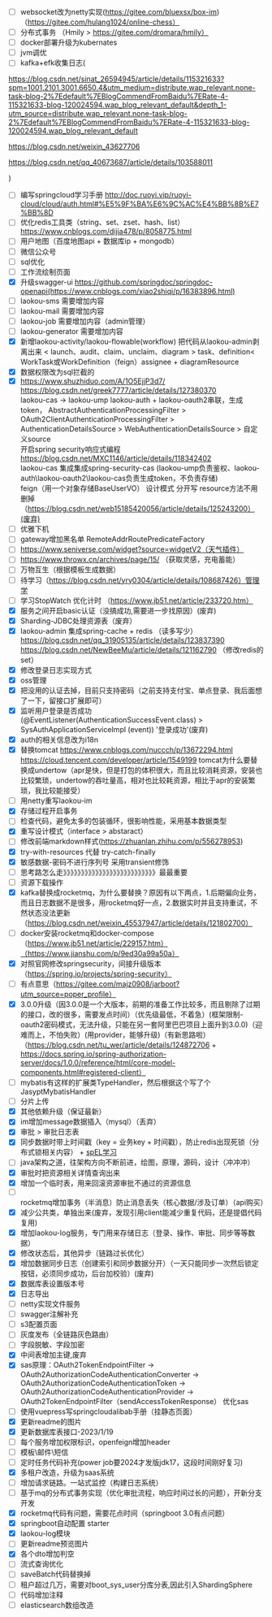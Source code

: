 - [ ] websocket改为netty实现(https://gitee.com/bluexsx/box-im)（https://gitee.com/hulang1024/online-chess）
- [ ] 分布式事务 （Hmily > https://gitee.com/dromara/hmily）
- [ ] docker部署升级为kubernates
- [ ] jvm调优
- [ ] kafka+efk收集日志(

https://blog.csdn.net/sinat_26594945/article/details/115321633?spm=1001.2101.3001.6650.4&utm_medium=distribute.wap_relevant.none-task-blog-2%7Edefault%7EBlogCommendFromBaidu%7ERate-4-115321633-blog-120024594.wap_blog_relevant_default&depth_1-utm_source=distribute.wap_relevant.none-task-blog-2%7Edefault%7EBlogCommendFromBaidu%7ERate-4-115321633-blog-120024594.wap_blog_relevant_default

https://blog.csdn.net/weixin_43627706

https://blog.csdn.net/qq_40673687/article/details/103588011

)
- [ ] 编写springcloud学习手册 http://doc.ruoyi.vip/ruoyi-cloud/cloud/auth.html#%E5%9F%BA%E6%9C%AC%E4%BB%8B%E7%BB%8D
- [ ] 优化redis工具类（string、set、zset、hash、list） https://www.cnblogs.com/dijia478/p/8058775.html
- [ ] 用户地图（百度地图api + 数据库ip + mongodb）
- [ ] 微信公众号
- [ ] sql优化
- [ ] 工作流绘制页面
- [x] 升级swagger-ui https://github.com/springdoc/springdoc-openapi(https://www.cnblogs.com/xiao2shiqi/p/16383896.html)
- [ ] laokou-sms 需要增加内容
- [ ] laokou-mail 需要增加内容
- [ ] laokou-job 需要增加内容（admin管理）
- [ ] laokou-generator 需要增加内容
- [x] 新增laokou-activity/laokou-flowable(workflow) 把代码从laokou-admin剥离出来 < launch、audit、claim、unclaim、diagram > task、definition< WorkTask或WorkDefinition（feign）assignee + diagramResource<AssigneeDTO AssigneeVO>
- [x] 数据权限改为sql拦截的
- [x] https://www.shuzhiduo.com/A/1O5EjjP3d7/  
https://blog.csdn.net/greek7777/article/details/127380370  
laokou-cas -> laokou-ump laokou-auth + laokou-oauth2串联，生成token， 
AbstractAuthenticationProcessingFilter > OAuth2ClientAuthenticationProcessingFilter > AuthenticationDetailsSource > WebAuthenticationDetailsSource > 自定义source  
开启spring security响应式编程 https://blog.csdn.net/MXC1146/article/details/118342402  
laokou-cas 集成集成spring-security-cas  (laokou-ump负责鉴权、laokou-auth\laokou-oauth2\laokou-cas负责生成token，不负责存储)  
feign（用一个对象存储BaseUserVO）
设计模式 分开写 resource方法不用删掉 （https://blog.csdn.net/web15185420056/article/details/125243200）(废弃)
- [ ] 优雅下机
- [ ] gateway增加黑名单 RemoteAddrRoutePredicateFactory
- [ ] https://www.seniverse.com/widget?source=widgetV2（天气插件）
- [ ] https://www.throwx.cn/archives/page/15/ （获取灵感，充电蓄能）
- [ ] 万物互生（根据模板生成数据）
- [ ] 待学习（https://blog.csdn.net/yry0304/article/details/108687426）管理学
- [ ] 学习StopWatch 优化计时 （https://www.jb51.net/article/233720.htm）
- [x] 服务之间开启basic认证（没搞成功,需要进一步找原因）(废弃)
- [x] Sharding-JDBC处理资源表（废弃）
- [x] laokou-admin 集成spring-cache + redis （读多写少）
https://blog.csdn.net/qq_31905135/article/details/123837390
 https://blog.csdn.net/NewBeeMu/article/details/121162790 （修改redis的set）
- [x] 修改登录日志实现方式
- [x] oss管理
- [x] 把没用的认证去掉，目前只支持密码（之前支持支付宝、单点登录、我后面想了一下，留接口扩展即可）
- [x] 监听用户登录是否成功(@EventListener(AuthenticationSuccessEvent.class) > SysAuthApplicationServiceImpl (event)) '登录成功'(废弃)
- [x] auth的相关信息改为i18n
- [x] 替换tomcat https://www.cnblogs.com/nuccch/p/13672294.html https://cloud.tencent.com/developer/article/1549199
tomcat为什么要替换成undertow（apr是快，但是打包的体积很大，而且比较消耗资源，安装也比较繁琐，undertow的吞吐量高，相对也比较耗资源，相比于apr的安装繁琐，我比较能接受）
- [ ] 用netty重写laokou-im
- [x] 存储过程开启事务
- [ ] 检查代码，避免太多的包装循环，很影响性能，采用基本数据类型
- [x] 重写设计模式（interface > abstaract）
- [ ] 修改前端markdown样式(https://zhuanlan.zhihu.com/p/556278953)
- [x] try-with-resources 代替 try-catch-finally
- [x] 敏感数据-密码不进行序列号 采用transient修饰
- [ ] 思考路怎么走》》》》》》》》》》》》》》》》》》》》》》》》》》最最重要
- [ ] 资源下载操作
- [x] kafka替换成rocketmq，为什么要替换？原因有以下两点，1.后期偏向业务，而且日志数据不是很多，用rocketmq好一点，2.数据实时并且支持重试，不然状态没法更新（https://blog.csdn.net/weixin_45537947/article/details/121802700）
- [ ] docker安装rocketmq和docker-compose（https://www.jb51.net/article/229157.htm）（https://www.jianshu.com/p/9ed30a99a50a）
- [x] 对照官网修改springsecurity，间接升级版本（https://spring.io/projects/spring-security）
- [ ] 有点意思（https://gitee.com/majz0908/jarboot?utm_source=poper_profile）
- [x] 3.0.0升级（因3.0.0是一个大版本，前期的准备工作比较多，而且剔除了过期的接口，改的很多，需要发点时间）（优先级最低，不着急）(框架限制-oauth2密码模式，无法升级，只能在另一套阿里巴巴项目上面升到3.0.0)（迎难而上，不怕失败）(用provider，能够升级)（有新思路啦）（https://blog.csdn.net/tu_wer/article/details/124872706 + https://docs.spring.io/spring-authorization-server/docs/1.0.0/reference/html/core-model-components.html#registered-client）
- [ ] mybatis有这样的扩展类TypeHandler，然后根据这个写了个JasyptMybatisHandler
- [ ] 分片上传
- [x] 其他依赖升级（保证最新）
- [x] im增加message数据插入（mysql）（丢弃）
- [x] 审批 > 审批日志表
- [x] 同步数据时带上时间戳（key = 业务key + 时间戳），防止redis出现死锁（分布式锁相关内容） + [spEL学习](https://docs.spring.io/spring-framework/docs/current/reference/html/core.html#expressions)
- [ ] java架构之道，往架构方向不断前进，绘图，原理，源码，设计（冲冲冲）
- [x] 审批时把资源相关详情查询出来
- [x] 增加一个临时表，用来回滚资源审批不通过的资源信息
- [ ] rocketmq增加事务（半消息）防止消息丢失（核心数据/涉及订单）（api购买）
- [x] 减少公共类，单独出来(废弃，发现引用client能减少重复代码，还是提倡代码复用)
- [x] 增加laokou-log服务，专门用来存储日志（登录、操作、审批、同步等等数据）
- [x] 修改状态后，其他异步（链路过长优化）
- [x] 增加数据同步日志（创建索引和同步数据分开）（一天只能同步一次然后锁定按钮，必须同步成功，后台加校验）(废弃)
- [x] 数据库表设置版本号
- [x] 日志导出
- [ ] netty实现文件服务
- [ ] swagger注解补充
- [ ] s3配置页面
- [ ] 灰度发布（全链路灰色路由）
- [ ] 字段脱敏、字段加密
- [x] 中间表增加主键,废弃
- [x] sas原理：OAuth2TokenEndpointFilter -> OAuth2AuthorizationCodeAuthenticationConverter 
                                        -> OAuth2AuthorizationCodeAuthenticationToken 
                                        -> OAuth2AuthorizationCodeAuthenticationProvider
                                        -> OAuth2TokenEndpointFilter（sendAccessTokenResponse）
                                        优化sas
- [ ] 使用vuepress写springcloudalibab手册（挂静态页面）
- [x] 更新readme的图片
- [x] 更新数据库表接口-2023/1/19
- [ ] 每个服务增加权限标识，openfeign增加header
- [ ] 模板\邮件\短信
- [ ] 定时任务代码补充(power job要2024才发版jdk17，这段时间刚好复习)
- [x] 多租户改造，升级为saas系统
- [ ] 增加请求链路。一站式监控（构建日志系统）
- [ ] 基于mq的分布式事务实现（优化审批流程，响应时间过长的问题），开新分支开发
- [x] rocketmq代码有问题，需要花点时间（springboot 3.0有点问题）
- [x] springboot自动配置 starter
- [x] laokou-log模块
- [ ] 更新readme预览图片
- [x] 各个dto增加判空
- [ ] 流式查询优化
- [ ] saveBatch代码替换掉
- [ ] 租户超过几万，需要对boot_sys_user分库分表,因此引入ShardingSphere
- [ ] 代码增加注释
- [ ] elasticsearch数组改造